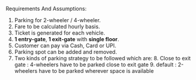 
Requirements And Assumptions:
1. Parking for 2-wheeler / 4-wheeler.
2. Fare to be calculated hourly basis.
3. Ticket is generated for each vehicle.
4. **1 entry-gate**, **1 exit-gate** with **single floor**.
5. Customer can pay via Cash, Card or UPI.
6. Parking spot can be added and removed.
7. Two kinds of parking strategy to be followed which are:
   8. Close to exit gate : 4-wheelers have to be parked close to exit gate
   9. default : 2-wheelers have to be parked wherever space is available